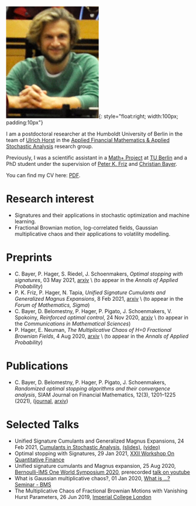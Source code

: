 ![image](me_in_lecturehall.jpg){: style="float:right; width:100px; padding:10px"}

I am a postdoctoral researcher at the Humboldt University of Berlin in the team of [Ulrich Horst](https://www.applied-financial-mathematics.de/ulrich-horst) in the [Applied Financial Mathematics & Applied Stochastic Analysis](https://www.applied-financial-mathematics.de/paul-hager) research group.

Previously, I was a scientific assistant in a [Math+ Project](https://mathplus.de/research-2/application-areas/aa4-energy-markets/aa4-2/) at [TU Berlin](https://www.math.tu-berlin.de/arbeitsgruppen/ag_stochfinanz/mitarbeiter/wissenschaftliche_mitarbeiterinnen_und_mitarbeiter/)
and a PhD student under the supervision of [Peter K. Friz](http://page.math.tu-berlin.de/~friz/) and [Christian Bayer](https://www.wias-berlin.de/people/bayerc/).

You can find my CV here: [PDF](./paul_hager_cv.pdf).

# Research interest
- Signatures and their applications in stochastic optimization and machine learning.
- Fractional Brownian motion, log-correlated fields, Gaussian multiplicative chaos and their applications to volatility modelling.

# Preprints
- C. Bayer, P. Hager, S. Riedel, J. Schoenmakers, *Optimal stopping with signatures*, 03 May 2021, [arxiv](http://arxiv.org/abs/2105.00778) \ (to appear in the *Annals of Applied Probability*)
- P. K. Friz, P. Hager, N. Tapia, *Unified Signature Cumulants and Generalized Magnus Expansions*, 8 Feb 2021, [arxiv](https://arxiv.org/abs/2102.03345) \ (to appear in the *Forum of Mathematics, Sigma*)
- C. Bayer, D. Belomestny, P. Hager, P. Pigato, J. Schoenmakers, V. Spokoiny, *Reinforced optimal control*, 24 Nov 2020, [arxiv](http://arxiv.org/abs/2011.12382) \ (to appear in the *Communications in Mathematical Sciences*)
- P. Hager, E. Neuman, *The Multiplicative Chaos of H=0 Fractional Brownian Fields*, 4 Aug 2020, [arxiv](https://arxiv.org/abs/2008.01385) \ (to appear in the *Annals of Applied Probability*)

# Publications
- C. Bayer, D. Belomestny, P. Hager, P. Pigato, J. Schoenmakers, *Randomized optimal stopping algorithms and their convergence analysis*, SIAM Journal on Financial Mathematics, 12(3), 1201–1225 (2021), ([journal](https://epubs.siam.org/doi/abs/10.1137/20M1373876), [arxiv](https://arxiv.org/abs/2002.00816))

# Selected Talks
- Unified Signature Cumulants and Generalized Magnus Expansions, 24 Feb 2021, [Cumulants in Stochastic Analysis](http://page.math.tu-berlin.de/~tapia/cumulants/), [(slides)](http://page.math.tu-berlin.de/~tapia/cumulants/slides/Hager-CSA21.pdf), [(video)](http://page.math.tu-berlin.de/~tapia/cumulants/videos/hager-csa21.mp4)
- Optimal stopping with Signatures, 29 Jan 2021, [XXII Workshop On Quantitative Finance](http://dse.univr.it/qfw2021/)
- Unified signature cumulants and Magnus expansion, 25 Aug 2020, [Bernoulli-IMS One World Symposium 2020](https://www.worldsymposium2020.org), prerecorded [talk on youtube](https://www.youtube.com/watch?v=WNqd31ALBDc&t=4s)
- What is Gaussian multiplicative chaos?, 01 Jan 2020, [What is ...? Seminar - BMS](https://whatisseminar.xyz/talks/20200131.html)
- The Multiplicative Chaos of Fractional Brownian Motions with Vanishing Hurst Parameters, 26 Jun 2019, [Imperial College London](https://www.imperial.ac.uk/events/96846/paul-hager-the-multiplicative-chaos-of-fractional-brownian-motions-with-vanishing-hurst-parameters/)
